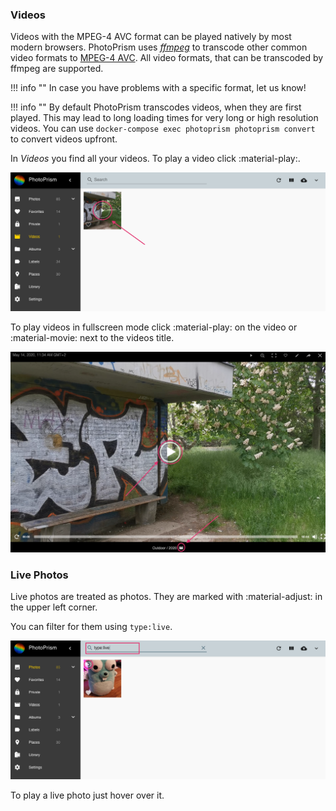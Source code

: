 ### Videos ###
Videos with the MPEG-4 AVC format can be played natively by most modern browsers.
PhotoPrism uses [*ffmpeg*](https://www.ffmpeg.org/documentation.html) to transcode
other common video formats to [MPEG-4 AVC](https://en.wikipedia.org/wiki/MPEG-4).
All video formats, that can be transcoded by ffmpeg are supported.

!!! info ""
    In case you have problems with a specific format, let us know!

!!! info ""
    By default PhotoPrism transcodes videos, when they are first played. This may lead to long loading times for very long or high resolution videos.
    You can use `docker-compose exec photoprism photoprism convert` to convert videos upfront.

In *Videos* you find all your videos. To play a video click :material-play:.

![Screenshot](img/video-1.png)

To play videos in fullscreen mode click :material-play: on the video or :material-movie: next to the videos title.

![Screenshot](img/video.png)

### Live Photos ###
Live photos are treated as photos.
They are marked with :material-adjust: in the upper left corner.

You can filter for them using `type:live`.

![Screenshot](img/live-photo.png)

To play a live photo just hover over it.
